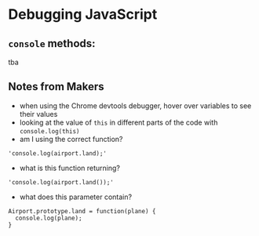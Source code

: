 # Debugging JavaScript

## `console` methods:

tba

## Notes from Makers 

- when using the Chrome devtools debugger, hover over variables to see their values
- looking at the value of `this` in different parts of the code with `console.log(this)`
- am I using the correct function? 

```
'console.log(airport.land);'
```

- what is this function returning? 

```
'console.log(airport.land());'
```

- what does this parameter contain? 

```
Airport.prototype.land = function(plane) {
  console.log(plane);
}
```
